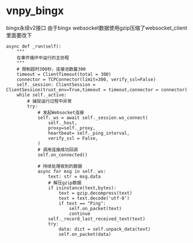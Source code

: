 # vnpy_bingx
bingx永续v2接口
由于bingx websocket数据使用gzip压缩了websocket_client里面要改下

    async def _run(self):
        """
        在事件循环中运行的主协程
        """
        # 限制超时300秒，连接池数量300
        timeout = ClientTimeout(total = 300)
        connector = TCPConnector(limit=300, verify_ssl=False)
        self._session: ClientSession = ClientSession(trust_env=True,timeout = timeout,connector = connector)
        while self._active:
            # 捕捉运行过程中异常
            try:
                # 发起Websocket连接
                self._ws = await self._session.ws_connect(
                    self._host,
                    proxy=self._proxy,
                    heartbeat= self._ping_interval,
                    verify_ssl = False,
                )
                # 调用连接成功回调
                self.on_connected()

                # 持续处理收到的数据
                async for msg in self._ws:
                    text: str = msg.data
                    # 解压gzip数据
                    if isinstance(text,bytes):
                        text = gzip.decompress(text)
                        text = text.decode('utf-8')
                        if text == "Ping":
                            self.on_packet(text)
                            continue
                    self._record_last_received_text(text)
                    try:
                        data: dict = self.unpack_data(text)
                        self.on_packet(data)
